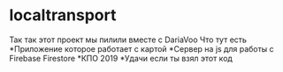 # localtransport
Так так этот проект мы пилили вместе с DariaVoo 
Что тут есть 
*Приложение которое работает с картой
*Сервер на js для работы с Firebase Firestore
*КПО 2019
*Удачи если ты взял этот код
